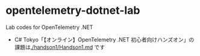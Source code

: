 # opentelemetry-dotnet-lab
Lab codes for OpenTelemetry .NET

- C# Tokyo「【オンライン】OpenTelemetry .NET 初心者向けハンズオン」の課題は[./handson1/Handson1.md](./handson1/Handson1.md) です